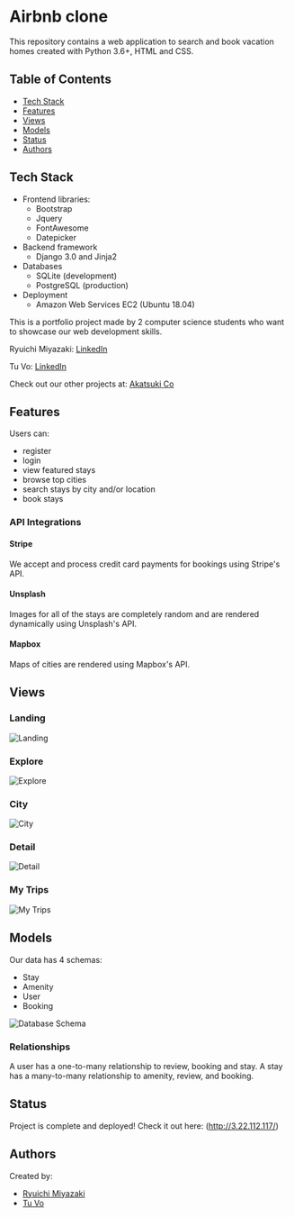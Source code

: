 # Airbnb clone

This repository contains a web application to search and book vacation homes created with Python 3.6+, HTML and CSS.

## Table of Contents

- [Tech Stack](#tech-stack)
- [Features](#features)
- [Views](#views)
- [Models](#models)
- [Status](#status)
- [Authors](#authors)

## Tech Stack
- Frontend libraries:
  - Bootstrap
  - Jquery
  - FontAwesome
  - Datepicker
- Backend framework
  - Django 3.0 and Jinja2
- Databases
  - SQLite (development)
  - PostgreSQL (production)
- Deployment
  - Amazon Web Services EC2 (Ubuntu 18.04)

This is a portfolio project made by 2 computer science students who want to showcase our web development skills.

Ryuichi Miyazaki: [LinkedIn](https://www.linkedin.com/in/rmiyazaki/)

Tu Vo: [LinkedIn](https://www.linkedin.com/in/tu-vo/)

Check out our other projects at: [Akatsuki Co](https://github.com/akatsuki-co)


## Features

Users can:

- register
- login
- view featured stays
- browse top cities
- search stays by city and/or location
- book stays

### API Integrations

#### Stripe

We accept and process credit card payments for bookings using Stripe's API.

#### Unsplash

Images for all of the stays are completely random and are rendered dynamically using Unsplash's API.

#### Mapbox

Maps of cities are rendered using Mapbox's API.

## Views

### Landing

![Landing](./static_files/img/homepage.png)

### Explore

![Explore](./static_files/img/explore.png)

### City

![City](./static_files/img/city.png)

### Detail

![Detail](./static_files/img/detail.png)

### My Trips

![My Trips](./static_files/img/my_trips.png)

## Models

Our data has 4 schemas:

- Stay
- Amenity
- User
- Booking

![Database Schema](./static_files/img/database_schema.png)

### Relationships

A user has a one-to-many relationship to review, booking and stay.
A stay has a many-to-many relationship to amenity, review, and booking.

## Status

Project is complete and deployed!
Check it out here: (http://3.22.112.117/)

## Authors

Created by:

- [Ryuichi Miyazaki](https://github.com/rmiyazaki6499)
- [Tu Vo](https://github.com/tuvo1106)
